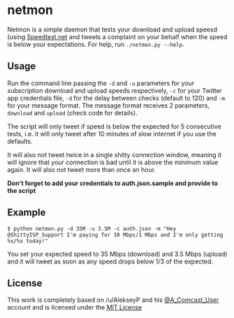 netmon
======
Netmon is a simple daemon that tests your download and upload speesd (using
[Speedtest.net](https://speedtest.net) and tweets a complaint on your behalf
when the speed is below your expectations. For help, run `./netmon.py --help`.

Usage
-----
Run the command line passing the `-d` and `-u` parameters for your subscription
download and upload speeds respectively, `-c` for your Twitter app credentials
file, `-d` for the delay between checks (default to 120) and `-m` for your
message format. The message format receives 2 parameters, `download` and
`upload` (check code for details).

The script will only tweet if speed is below the expected for 5 consecutive
tests, i.e. it will only tweet after 10 minutes of slow internet if you use the
defaults.

It will also not tweet twice in a single shitty connection window, meaning it
will ignore that your connection is bad until it is above the minimum value
again. It will also not tweet more than once an hour.

**Don't forget to add your credentials to auth.json.sample and provide to the
script**

Example
-------
```
$ python netmon.py -d 35M -u 3.5M -c auth.json -m "Hey @ShittyISP_Support I'm paying for 10 Mbps/1 Mbps and I'm only getting %s/%s today!"
```
You set your expected speed to 35 Mbps (download) and 3.5 Mbps (upload) and it
will tweet as soon as any speed drops below 1/3 of the expected.

License
-------
This work is completely based on /u/AlekseyP and his
[@A\_Comcast\_User](https://twitter.com/a_comcast_user) account and is licensed
under the [MIT License](License)
